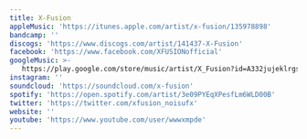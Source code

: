 ```yaml
---
title: X-Fusion
appleMusic: 'https://itunes.apple.com/artist/x-fusion/135978898'
bandcamp: ''
discogs: 'https://www.discogs.com/artist/141437-X-Fusion'
facebook: 'https://www.facebook.com/XFUSIONofficial'
googleMusic: >-
   https://play.google.com/store/music/artist/X_Fusion?id=A332jujeklrgspyfffpdehhjfye
instagram: ''
soundcloud: 'https://soundcloud.com/x-fusion'
spotify: 'https://open.spotify.com/artist/3e09PYEqXPesfLm6WLD00B'
twitter: 'https://twitter.com/xfusion_noisufx'
website: ''
youtube: 'https://www.youtube.com/user/wwwxmpde'
---
```

